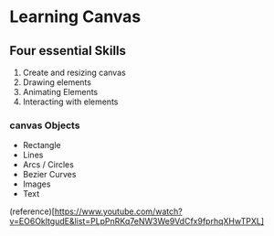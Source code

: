# Learning Canvas

## Four essential Skills

1. Create and resizing canvas
2. Drawing elements
3. Animating Elements
4. Interacting with elements


### canvas Objects

* Rectangle
* Lines
* Arcs / Circles
* Bezier Curves
* Images
* Text

(reference)[https://www.youtube.com/watch?v=EO6OkltgudE&list=PLpPnRKq7eNW3We9VdCfx9fprhqXHwTPXL]